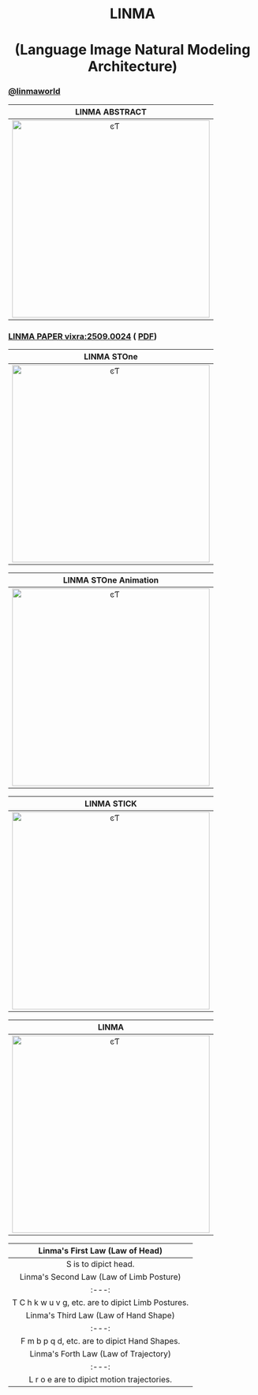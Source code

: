 <div align="center">

# LINMA

# (Language Image Natural Modeling Architecture)
</div>

###   [@linmaworld](https://x.com/linmaworld)

| LINMA ABSTRACT |
|:---:|
| <img src="images/linma_abstract.jpg" width="400" alt="ͼƬ"> | 

###  [LINMA PAPER vixra:2509.0024](https://vixra.org/abs/2509.0024) (  [PDF](https://vixra.org/pdf/2509.0024v1.pdf))

| LINMA STOne |
|:---:|
| <img src="images/linma_STOne.jpg" width="400" alt="ͼƬ"> | 

| LINMA STOne Animation|
|:---:|
| <img src="images/linma_STOne1.gif" width="400" alt="ͼƬ"> | 

| LINMA STICK |
|:---:|
| <img src="images/linma_STICK.jpg" width="400" alt="ͼƬ"> | 

| LINMA |
|:---:|
| <img src="images/linma_cover.jpg" width="400" alt="ͼƬ"> | 

| Linma's First Law (Law of Head) |
|:---:|
| S is to dipict head. |
| Linma's Second Law (Law of Limb Posture) |
|:---:|
| T C h k w u v g, etc. are to dipict Limb Postures. |
| Linma's Third Law (Law of Hand Shape) |
|:---:|
| F m b p q d, etc. are to dipict Hand Shapes. |
| Linma's Forth Law (Law of Trajectory) |
|:---:|
| L r o e are to dipict motion trajectories. |
